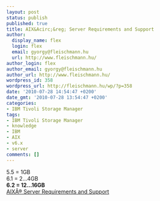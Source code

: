```yaml
---
layout: post
status: publish
published: true
title: AIX&Acirc;&reg; Server Requirements and Support
author:
  display_name: flex
  login: flex
  email: gyorgy@fleischmann.hu
  url: http://www.fleischmann.hu/
author_login: flex
author_email: gyorgy@fleischmann.hu
author_url: http://www.fleischmann.hu/
wordpress_id: 358
wordpress_url: http://fleischmann.hu/wp/?p=358
date: '2010-07-28 14:54:47 +0200'
date_gmt: '2010-07-28 13:54:47 +0200'
categories:
- IBM Tivoli Storage Manager
tags:
- IBM Tivoli Storage Manager
- knowledge
- IBM
- AIX
- v6.x
- server
comments: []
---
```

<p>5.5 = 1GB<br />
6.1 = 2...4GB<br />
<strong>6.2 = 12...16GB</strong><br />
<a href="http://www-01.ibm.com/support/docview.wss?rs=663&context=SSGSG7&q1=ServerRequirements&q2=AIX&uid=swg21052220&loc=en_US&cs=utf-8&lang=en">AIX&Acirc;&reg; Server Requirements and Support</a></p>
